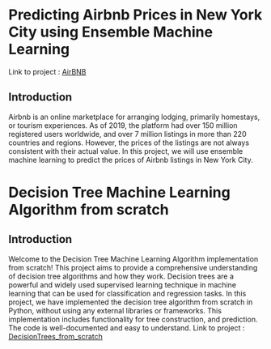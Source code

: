 # Predicting Airbnb Prices in New York City using Ensemble Machine Learning
Link to project : [AirBNB](https://github.com/Pallav2207/Ensemble_learning_CS/tree/main/AirBnb)

## Introduction
Airbnb is an online marketplace for arranging lodging, primarily homestays, or tourism experiences. As of 2019, the platform had over 150 million registered users worldwide, and over 7 million listings in more than 220 countries and regions. However, the prices of the listings are not always consistent with their actual value. In this project, we will use ensemble machine learning to predict the prices of Airbnb listings in New York City.

# Decision Tree Machine Learning Algorithm from scratch

## Introduction
Welcome to the Decision Tree Machine Learning Algorithm implementation from scratch! This project aims to provide a comprehensive understanding of decision tree algorithms and how they work. Decision trees are a powerful and widely used supervised learning technique in machine learning that can be used for classification and regression tasks. In this project, we have implemented the decision tree algorithm from scratch in Python, without using any external libraries or frameworks. This implementation includes functionality for tree construction, and prediction. The code is well-documented and easy to understand.
Link to project : [DecisionTrees_from_scratch](https://github.com/Pallav2207/Ensemble_learning_CS/tree/main/DTree_scratch)
